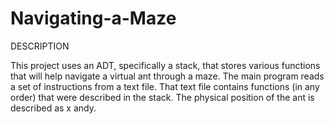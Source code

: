 # Navigating-a-Maze

DESCRIPTION

This project uses an ADT, specifically a stack, that stores various functions that will help navigate a virtual ant through a maze. The main program reads a set of
instructions from a text file. That text file contains functions (in any order) that were described in the stack. The physical position of the ant is described as x andy.



